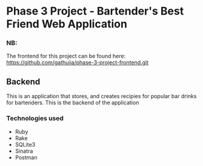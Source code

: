 # Phase 3 Project - Bartender's Best Friend Web Application

### NB:
The frontend for this project can be found here:
https://github.com/gathuiia/phase-3-project-frontend.git

## Backend
This is an application that stores, and creates recipies for popular bar drinks for bartenders. This is the backend of the application

### Technologies used
- Ruby
- Rake
- SQLite3
- Sinatra
- Postman


